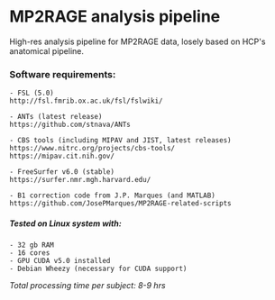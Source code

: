# MP2RAGE analysis pipeline

High-res analysis pipeline for MP2RAGE data, losely based on HCP's
anatomical pipeline.

### Software requirements:
 	- FSL (5.0)
	http://fsl.fmrib.ox.ac.uk/fsl/fslwiki/
		
	- ANTs (latest release)
	https://github.com/stnava/ANTs

	- CBS tools (including MIPAV and JIST, latest releases)
	https://www.nitrc.org/projects/cbs-tools/
	https://mipav.cit.nih.gov/

	- FreeSurfer v6.0 (stable)
	https://surfer.nmr.mgh.harvard.edu/

	- B1 correction code from J.P. Marques (and MATLAB)
	https://github.com/JosePMarques/MP2RAGE-related-scripts

##### Tested on Linux system with:
	- 32 gb RAM
	- 16 cores
	- GPU CUDA v5.0 installed
	- Debian Wheezy (necessary for CUDA support)

*Total processing time per subject: 8-9 hrs*
